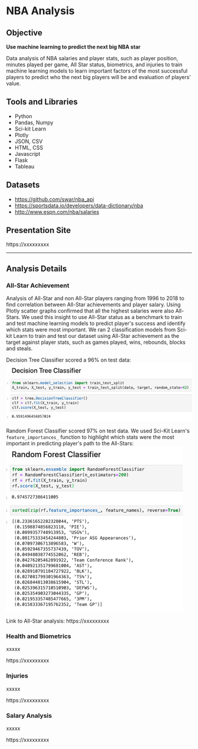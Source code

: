 # NBA Analysis

## Objective
<strong>Use machine learning to predict the next big NBA star</strong>

Data analysis of NBA salaries and player stats, such as player position, minutes played per game, All Star status, biometrics, and injuries to train machine learning models to learn important factors of the most successful players to predict who the next big players will be and evaluation of players' value.

## Tools and Libraries
* Python
* Pandas, Numpy
* Sci-kit Learn
* Plotly
* JSON, CSV
* HTML, CSS
* Javascript
* Flask
* Tableau

## Datasets
* https://github.com/swar/nba_api
* https://sportsdata.io/developers/data-dictionary/nba
* http://www.espn.com/nba/salaries


## Presentation Site
https://xxxxxxxxx

***

## Analysis Details

### All-Star Achievement 
Analysis of All-Star and non All-Star players ranging from 1996 to 2018 to find correlation between All-Star achievements and player salary. Using Plotly scatter graphs confirmed that all the highest salaries were also All-Stars. We used this insight to use All-Star status as a benchmark to train and test machine learning models to predict player's success and identify which stats were most important. We ran 2 classification models from Sci-kit Learn to train and test our dataset using All-Star achievement as the target against player stats, such as games played, wins, rebounds, blocks and steals.

Decision Tree Classifier scored a 96% on test data:
<br>
![index](group_files/images/readme1.png)

Random Forest Classifier scored 97% on test data. We used Sci-Kit Learn's `feature_importances_` function to highlight which stats were the most important in predicting player's path to the All-Stars:
<br>
![index](group_files/images/readme2.png)

Link to All-Star analysis: https://xxxxxxxxx

### Health and Biometrics
xxxxx

https://xxxxxxxxx

### Injuries
xxxxx

https://xxxxxxxxx

### Salary Analysis
xxxxx

https://xxxxxxxxx
